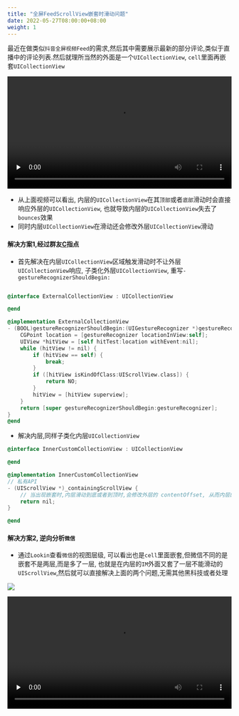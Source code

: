 ```yaml
---
title: "全屏FeedScrollView嵌套时滑动问题"
date: 2022-05-27T08:00:00+08:00
weight: 1
---
```


最近在做类似`抖音全屏视频Feed`的需求,然后其中需要展示最新的部分评论,类似于直播中的评论列表.然后就理所当然的外面是一个`UICollectionView`, `cell`里面再嵌套`UICollectionView`

<video id="video" controls="controls" preload="none" style="width:100%">
<source id="mp4" src="./video01.mp4" type="video/mp4">
</video>

* 从上面视频可以看出, 内层的`UICollectionView`在其`顶部`或者`底部`滑动时会直接响应外层的`UICollectionView`, 也就导致内层的`UICollectionView`失去了`bounces`效果
* 同时内层`UICollectionView`在滑动还会修改外层`UICollectionView`滑动

#### 解决方案1,经过群友[C](https://github.com/unixzii)指点
* 首先解决在内层`UICollectionView`区域触发滑动时不让外层`UICollectionView`响应, 子类化外层`UICollectionView`, 重写`-gestureRecognizerShouldBegin:`

```Objective-C

@interface ExternalCollectionView : UICollectionView

@end

@implementation ExternalCollectionView
- (BOOL)gestureRecognizerShouldBegin:(UIGestureRecognizer *)gestureRecognizer {
    CGPoint location = [gestureRecognizer locationInView:self];
    UIView *hitView = [self hitTest:location withEvent:nil];
    while (hitView != nil) {
        if (hitView == self) {
            break;
        }
        if ([hitView isKindOfClass:UIScrollView.class]) {
            return NO;
        }
        hitView = [hitView superview];
    }
    return [super gestureRecognizerShouldBegin:gestureRecognizer];
}
@end
```
* 解决内层,同样子类化内层`UICollectionView`

```Objective-C
@interface InnerCustomCollectionView : UICollectionView

@end

@implementation InnerCustomCollectionView
// 私有API
- (UIScrollView *)_containingScrollView {
    // 当出现嵌套时,内层滑动到底或者到顶时,会修改外层的 contentOffset, 从而内层的也就失去了 bounces 效果
    return nil;
}

@end
```

#### 解决方案2, 逆向分析`微信`
* 通过`Lookin`查看`微信`的视图层级, 可以看出也是`cell`里面嵌套,但微信不同的是嵌套不是两层,而是多了一层, 也就是在内层的`IM`外面又套了一层不能滑动的`UIScrollView`,然后就可以直接解决上面的两个问题,无需其他黑科技或者处理

![](./image01.png)


<video id="video" controls="controls" preload="none" style="width:100%">
<source id="mp4" src="./video02.mp4" type="video/mp4">
</video>